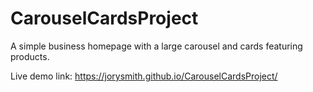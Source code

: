 # CarouselCardsProject

 A simple business homepage with a large carousel and cards featuring products.
 
 Live demo link: https://jorysmith.github.io/CarouselCardsProject/
